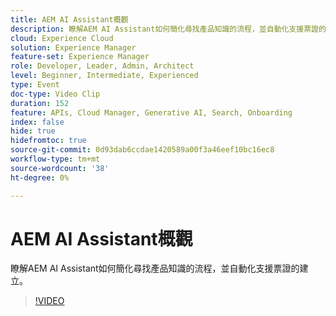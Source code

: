 ```yaml
---
title: AEM AI Assistant概觀
description: 瞭解AEM AI Assistant如何簡化尋找產品知識的流程，並自動化支援票證的建立。
cloud: Experience Cloud
solution: Experience Manager
feature-set: Experience Manager
role: Developer, Leader, Admin, Architect
level: Beginner, Intermediate, Experienced
type: Event
doc-type: Video Clip
duration: 152
feature: APIs, Cloud Manager, Generative AI, Search, Onboarding
index: false
hide: true
hidefromtoc: true
source-git-commit: 0d93dab6ccdae1420589a00f3a46eef10bc16ec8
workflow-type: tm+mt
source-wordcount: '38'
ht-degree: 0%

---
```



# AEM AI Assistant概觀

瞭解AEM AI Assistant如何簡化尋找產品知識的流程，並自動化支援票證的建立。

>[!VIDEO](https://video.tv.adobe.com/v/3459225/?learn=on&enablevpops)
